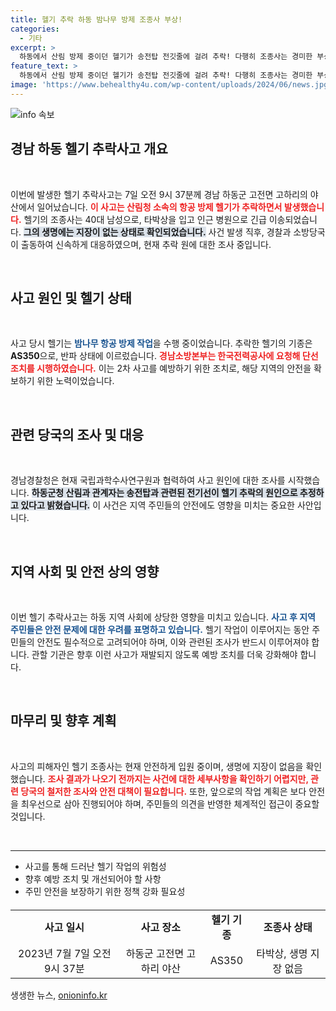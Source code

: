 ```yaml
---
title: 헬기 추락 하동 밤나무 방제 조종사 부상!
categories:
  - 기타
excerpt: >
  하동에서 산림 방제 중이던 헬기가 송전탑 전깃줄에 걸려 추락! 다행히 조종사는 경미한 부상으로 확인됐지만, 사고 원인에 대한 조사가 진행 중입니다. 클릭해서 자세한 소식을 확인해보세요!
feature_text: >
  하동에서 산림 방제 중이던 헬기가 송전탑 전깃줄에 걸려 추락! 다행히 조종사는 경미한 부상으로 확인됐지만, 사고 원인에 대한 조사가 진행 중입니다. 클릭해서 자세한 소식을 확인해보세요!
image: 'https://www.behealthy4u.com/wp-content/uploads/2024/06/news.jpg'
---
```


<p><img src="https://www.behealthy4u.com/wp-content/uploads/2024/06/news.jpg" alt="info 속보" /></p>

<h2 data-ke-size="size26">경남 하동 헬기 추락사고 개요</h2>

<p data-ke-size="size16">&nbsp;</p>

<p>이번에 발생한 헬기 추락사고는 7일 오전 9시 37분께 경남 하동군 고전면 고하리의 야산에서 일어났습니다. <b><span style="color: #ee2323;">이 사고는 산림청 소속의 항공 방제 헬기가 추락하면서 발생했습니다.</span></b> 헬기의 조종사는 40대 남성으로, 타박상을 입고 인근 병원으로 긴급 이송되었습니다. <b><span style="background-color: #21538527;">그의 생명에는 지장이 없는 상태로 확인되었습니다.</span></b> 사건 발생 직후, 경찰과 소방당국이 출동하여 신속하게 대응하였으며, 현재 추락 원에 대한 조사 중입니다. </p>

<p data-ke-size="size16">&nbsp;</p>

<h2 data-ke-size="size26">사고 원인 및 헬기 상태</h2>

<p data-ke-size="size16">&nbsp;</p>

<p>사고 당시 헬기는 <b><span style="color: #1a5490;">밤나무 항공 방제 작업</span></b>을 수행 중이었습니다. 추락한 헬기의 기종은 <b>AS350</b>으로, 반파 상태에 이르렀습니다. <b><span style="color: #ee2323;">경남소방본부는 한국전력공사에 요청해 단선 조치를 시행하였습니다.</span></b> 이는 2차 사고를 예방하기 위한 조치로, 해당 지역의 안전을 확보하기 위한 노력이었습니다. </p>

<p data-ke-size="size16">&nbsp;</p>

<h2 data-ke-size="size26">관련 당국의 조사 및 대응</h2>

<p data-ke-size="size16">&nbsp;</p>

<p>경남경찰청은 현재 국립과학수사연구원과 협력하여 사고 원인에 대한 조사를 시작했습니다. <b><span style="background-color: #21538527;">하동군청 산림과 관계자는 송전탑과 관련된 전기선이 헬기 추락의 원인으로 추정하고 있다고 밝혔습니다.</span></b> 이 사건은 지역 주민들의 안전에도 영향을 미치는 중요한 사안입니다. </p>

<p data-ke-size="size16">&nbsp;</p>

<h2 data-ke-size="size26">지역 사회 및 안전 상의 영향</h2>

<p data-ke-size="size16">&nbsp;</p>

<p>이번 헬기 추락사고는 하동 지역 사회에 상당한 영향을 미치고 있습니다. <b><span style="color: #1a5490;">사고 후 지역 주민들은 안전 문제에 대한 우려를 표명하고 있습니다.</span></b> 헬기 작업이 이루어지는 동안 주민들의 안전도 필수적으로 고려되어야 하며, 이와 관련된 조사가 반드시 이루어져야 합니다. 관할 기관은 향후 이런 사고가 재발되지 않도록 예방 조치를 더욱 강화해야 합니다. </p>

<p data-ke-size="size16">&nbsp;</p>

<h2 data-ke-size="size26">마무리 및 향후 계획</h2>

<p data-ke-size="size16">&nbsp;</p>

<p>사고의 피해자인 헬기 조종사는 현재 안전하게 입원 중이며, 생명에 지장이 없음을 확인했습니다. <b><span style="color: #ee2323;">조사 결과가 나오기 전까지는 사건에 대한 세부사항을 확인하기 어렵지만, 관련 당국의 철저한 조사와 안전 대책이 필요합니다.</span></b> 또한, 앞으로의 작업 계획은 보다 안전을 최우선으로 삼아 진행되어야 하며, 주민들의 의견을 반영한 체계적인 접근이 중요할 것입니다. </p>

<p data-ke-size="size16">&nbsp;</p>

<hr>

<ul>
<li>사고를 통해 드러난 헬기 작업의 위험성</li>
<li>향후 예방 조치 및 개선되어야 할 사항</li>
<li>주민 안전을 보장하기 위한 정책 강화 필요성</li>
</ul>

<table style="width:100%; margin-top:20px;">
<tr>
<td style="text-align: center; height: 17px;"><b>사고 일시</b></td>
<td style="text-align: center; height: 17px;"><b>사고 장소</b></td>
<td style="text-align: center; height: 17px;"><b>헬기 기종</b></td>
<td style="text-align: center; height: 17px;"><b>조종사 상태</b></td>
</tr>
<tr>
<td style="text-align: center; height: 17px;">2023년 7월 7일 오전 9시 37분</td>
<td style="text-align: center; height: 17px;">하동군 고전면 고하리 야산</td>
<td style="text-align: center; height: 17px;">AS350</td>
<td style="text-align: center; height: 17px;">타박상, 생명 지장 없음</td>
</tr>
</table>
생생한 뉴스, <a href="https://onioninfo.kr" rel="dofollow">onioninfo.kr</a>


